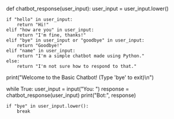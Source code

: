 def chatbot_response(user_input):
    user_input = user_input.lower()

    if "hello" in user_input:
        return "Hi!"
    elif "how are you" in user_input:
        return "I'm fine, thanks!"
    elif "bye" in user_input or "goodbye" in user_input:
        return "Goodbye!"
    elif "name" in user_input:
        return "I'm a simple chatbot made using Python."
    else:
        return "I'm not sure how to respond to that."

print("Welcome to the Basic Chatbot! (Type 'bye' to exit)\n")

while True:
    user_input = input("You: ")
    response = chatbot_response(user_input)
    print("Bot:", response)
    
    if "bye" in user_input.lower():
        break
